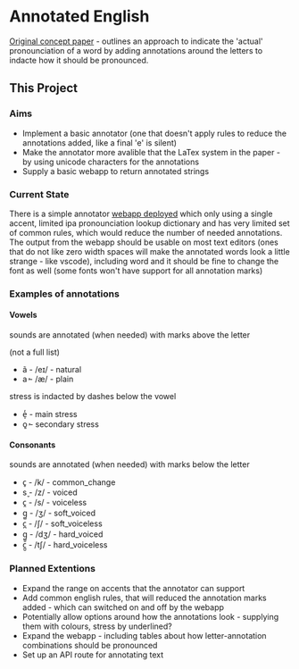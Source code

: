 # Annotated English

[Original concept paper](https://arxiv.org/pdf/1012.5962.pdf) - outlines an approach to indicate the 'actual' pronounciation of a word by adding annotations around the letters to indacte how it should be pronounced.

## This Project

### Aims

- Implement a basic annotator (one that doesn't apply rules to reduce the annotations added, like a final 'e' is silent)
- Make the annotator more avalible that the LaTex system in the paper - by using unicode characters for the annotations
- Supply a basic webapp to return annotated strings

### Current State

There is a simple annotator [webapp deployed](https://annotated-english.herokuapp.com/) which only using a single accent, limited ipa pronounciation lookup dictionary and has very limited set of common rules, which would reduce the number of needed annotations.
The output from the webapp should be usable on most text editors (ones that do not like zero width spaces will make the annotated words look a little strange - like vscode), including word and it should be fine to change the font as well (some fonts won't have support for all annotation marks)

### Examples of annotations

#### Vowels

sounds are annotated (when needed) with marks above the letter

(not a full list)

- ã - /eɪ/ - natural
- a̓ - /æ/ - plain

stress is indacted by dashes below the vowel

- e̩̓ - main stress
- o͈̓ - secondary stress

#### Consonants

sounds are annotated (when needed) with marks below the letter

- c̥ - /k/ - common_change
- s̬ - /z/ - voiced
- c̭ - /s/ - voiceless
- g̺ - /ʒ/ - soft_voiced
- c̪ - /ʃ/ - soft_voiceless
- g̺̱ - /dʒ/ - hard_voiced
- c̪̱ - /tʃ/ - hard_voiceless

### Planned Extentions

- Expand the range on accents that the annotator can support
- Add common english rules, that will reduced the annotation marks added - which can switched on and off by the webapp
- Potentially allow options around how the annotations look - supplying them with colours, stress by underlined?
- Expand the webapp - including tables about how letter-annotation combinations should be pronounced
- Set up an API route for annotating text
